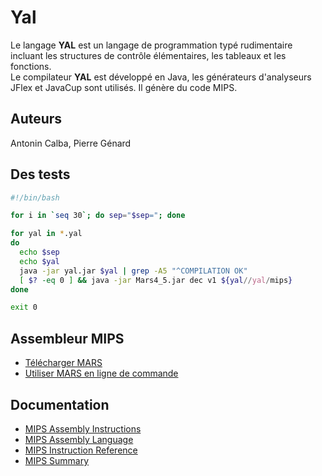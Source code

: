 # Yal
Le langage ​**YAL** est un langage de programmation typé rudimentaire incluant les structures de contrôle élémentaires, les tableaux et les fonctions.   
Le compilateur **YAL** est développé en Java, les générateurs d'analyseurs ​JFlex et ​JavaCup​ sont utilisés. Il génère du code ​MIPS​.

## Auteurs
Antonin Calba, Pierre Génard

## Des tests
```bash
#!/bin/bash

for i in `seq 30`; do sep="$sep="; done

for yal in *.yal
do
  echo $sep
  echo $yal
  java -jar yal.jar $yal | grep -A5 "^COMPILATION OK"
  [ $? -eq 0 ] && java -jar Mars4_5.jar dec v1 ${yal//yal/mips}
done

exit 0
```

## Assembleur MIPS
- [Télécharger MARS](http://courses.missouristate.edu/KenVollmar/MARS/download.htm)
- [Utiliser MARS en ligne de commande](https://courses.missouristate.edu/KenVollmar/mars/Help/MarsHelpCommand.html)

## Documentation 
- [MIPS Assembly Instructions](https://www2.cs.duke.edu/courses/fall13/compsci250/MIPS-ASM.pdf)
- [MIPS Assembly Language](http://service.scs.carleton.ca/sivarama/org_book/org_book_web/slides/chap_1_versions/ch15_1.pdf)
- [MIPS Instruction Reference](http://www.mrc.uidaho.edu/mrc/people/jff/digital/MIPSir.html)
- [MIPS Summary](http://www.cs.tufts.edu/comp/140/lectures/Day_3/mips_summary.pdf)



